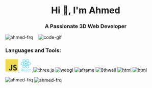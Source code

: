<h1 align="center">Hi 👋, I'm Ahmed</h1>
<h3 align="center">A Passionate 3D Web Developer</h3>

<img align="right" alt="code-gif" src="https://www.neolisk.blog/images/2021-03-29-speed-of-coding-2.jpg" width="400px">

<p align="left"> <img src="https://komarev.com/ghpvc/?username=ahmedrana3dq&label=Profile%20views&color=0e75b6&style=flat" alt="ahmed-frq" /> </p>


<h3 align="left">Languages and Tools:</h3>
<p align="left"> <a href="https://developer.mozilla.org/en-US/docs/Web/JavaScript" target="_blank" rel="noreferrer"> <img src="https://raw.githubusercontent.com/devicons/devicon/master/icons/javascript/javascript-original.svg" alt="javascript" width="40" height="40"/> </a> <a href="https://reactjs.org/" target="_blank" rel="noreferrer"> <img src="https://raw.githubusercontent.com/devicons/devicon/master/icons/react/react-original-wordmark.svg" alt="react" width="40" height="40"/> </a> 
<img src="https://cdn.glitch.global/dac29b11-1724-4e60-8c1e-b60fcb86ca7c/Threejs-logo.svg?v=1701019067821" alt="three.js" width="40" height="40"/>
<img src="https://cdn.glitch.global/dac29b11-1724-4e60-8c1e-b60fcb86ca7c/WebGL_Logo.svg.png?v=1701019096215" alt="webgl" width="70" height="40"/>
<img src="https://cdn.glitch.global/dac29b11-1724-4e60-8c1e-b60fcb86ca7c/aframe-logo.png?v=1701019145005" alt="aframe" width="70" height="40"/>
<img src="https://cdn.glitch.global/dac29b11-1724-4e60-8c1e-b60fcb86ca7c/8thwall-removebg-preview.png?v=1701019497091" alt="8thwall" width="70" height="40"/>
<img src="https://upload.wikimedia.org/wikipedia/commons/thumb/3/38/HTML5_Badge.svg/2048px-HTML5_Badge.svg.png" alt="html" width="40" height="40"/>
<img src="https://upload.wikimedia.org/wikipedia/commons/d/d5/CSS3_logo_and_wordmark.svg" alt="html" width="50" height="50"/>
</p>

<p><img align="left" src="https://github-readme-stats.vercel.app/api/top-langs?username=ahmedrana3d&show_icons=true&locale=en&layout=compact" alt="ahmed-frq" /></p>

<p>&nbsp;<img align="center" src="https://github-readme-stats.vercel.app/api?username=ahmedrana3d&show_icons=true&locale=en" alt="ahmed-frq" /></p>
